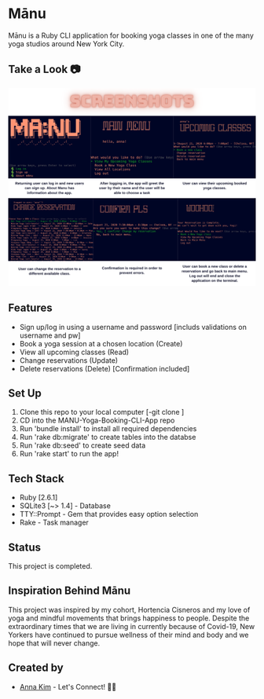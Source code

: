 # Mānu
Mānu is a Ruby CLI application for booking yoga classes in one of the many yoga studios around New York City. 

## Take a Look 📷
<img src='./Screenshots.png'> </img>

## Features
* Sign up/log in using a username and password [includs validations on username and pw]
* Book a yoga session at a chosen location (Create)
* View all upcoming classes (Read)
* Change reservations (Update)
* Delete reservations (Delete) [Confirmation included]

## Set Up
1. Clone this repo to your local computer [-git clone <git repository>]
2. CD into the MANU-Yoga-Booking-CLI-App repo
3. Run 'bundle install' to install all required dependencies
4. Run 'rake db:migrate' to create tables into the databse
5. Run 'rake db:seed' to create seed data
6. Run 'rake start' to run the app!

## Tech Stack
* Ruby [2.6.1]
* SQLite3 [~> 1.4] - Database
* TTY::Prompt - Gem that provides easy option selection
* Rake - Task manager

## Status
This project is completed.

## Inspiration Behind Mānu
This project was inspired by my cohort, Hortencia Cisneros and my love of yoga and mindful movements that brings happiness to people. Despite the extraordinary times that we are living in currently because of Covid-19, New Yorkers have continued to pursue wellness of their mind and body and we hope that will never change.

## Created by
* [Anna Kim](https://www.linkedin.com/in/problemsolveranna/) - Let's Connect! 👋🏻

